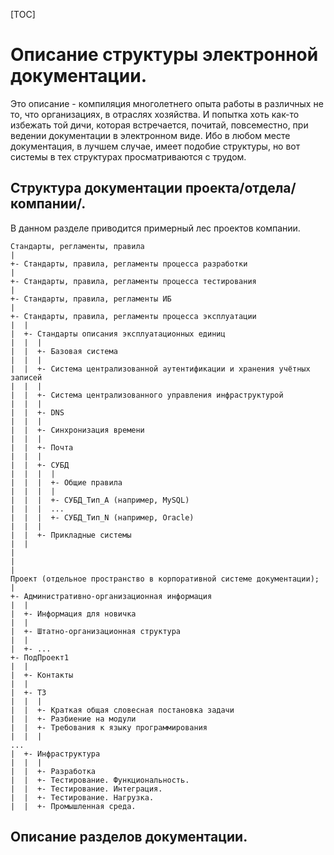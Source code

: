 [TOC]

Описание структуры электронной документации.
============================================

Это описание - компиляция многолетнего опыта работы в различных не то, что организациях, в отраслях хозяйства. И попытка хоть как-то избежать той дичи, которая встречается, почитай, повсеместно, при ведении документации в электронном виде. Ибо в любом месте документация, в лучшем случае, имеет подобие структуры, но вот системы в тех структурах просматриваются с трудом.

Структура документации проекта/отдела/компании/.
------------------------------------------------

В данном разделе приводится примерный лес проектов компании.

```
Стандарты, регламенты, правила
|
+- Стандарты, правила, регламенты процесса разработки
|
+- Стандарты, правила, регламенты процесса тестирования
|
+- Стандарты, правила, регламенты ИБ
|
+- Стандарты, правила, регламенты процесса эксплуатации
|  |
|  +- Стандарты описания эксплуатационных единиц
|  |  |
|  |  +- Базовая система
|  |  |
|  |  +- Система централизованной аутентификации и хранения учётных записей
|  |  |
|  |  +- Система централизованного управления инфраструктурой
|  |  |
|  |  +- DNS
|  |  |
|  |  +- Синхронизация времени
|  |  |
|  |  +- Почта
|  |  |
|  |  +- СУБД
|  |  |  |
|  |  |  +- Общие правила
|  |  |  |
|  |  |  +- СУБД_Тип_A (например, MySQL)
|  |  |  ...
|  |  |  +- СУБД_Тип_N (например, Oracle)
|  |  | 
|  |  +- Прикладные системы
|  |
| 
| 
| 
Проект (отдельное пространство в корпоративной системе документации);
|
+- Административно-организационная информация
|  |
|  +- Информация для новичка
|  |
|  +- Штатно-организационная структура
|  |
|  +- ...
+- ПодПроект1
|  |
|  +- Контакты
|  |
|  +- ТЗ
|  |  |
|  |  +- Краткая общая словесная постановка задачи
|  |  +- Разбиение на модули
|  |  +- Требования к языку программирования
|  |  |
...
|  +- Инфраструктура
|  |  |
|  |  +- Разработка
|  |  +- Тестирование. Функциональность.
|  |  +- Тестирование. Интеграция.
|  |  +- Тестирование. Нагрузка.
|  |  +- Промышленная среда.
 ```  

Описание разделов документации.
-------------------------------
